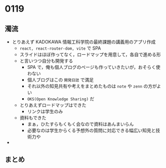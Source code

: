 # 0119

## 濁流

- とりあえず KADOKAWA 情報工科学院の最終課題の講義用のアプリ作成
  - `react, react-router-dom, vite` で SPA
  - スライドはほぼ作ってなく，ロードマップを用意して，各自で進める形
  - と言いつつ自分も開発する
    - SPA で，俺も個人ブログのページも作っていきたいが，おそらく使わない
    - 個人ブログはこの `開発日誌` で満足
    - それ以外の知見共有や考えをまとめたものは `note` や `zenn` の方がよい
    - `OKS(Open Knowledge Sharing)` だ
  - とりあえずロードマップはできた
    - リンクは学生のみ
  - 資料もできた
    - まぁ，ひたすらもくもく会なので資料はあんまいらん
    - 必要なのは学生からくる予想外の質問に対応できる幅広い知見と技術力や
-

## まとめ
